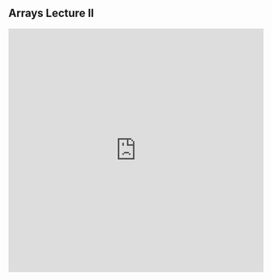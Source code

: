 ## Arrays Lecture II

<iframe src="https://player.vimeo.com/video/207855102" width="100%" height="480" frameborder="0" webkitallowfullscreen mozallowfullscreen allowfullscreen></iframe>
